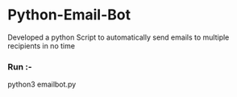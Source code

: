 # Python-Email-Bot
Developed a python Script to automatically send emails to multiple recipients in no time

### Run :-
python3 emailbot.py
